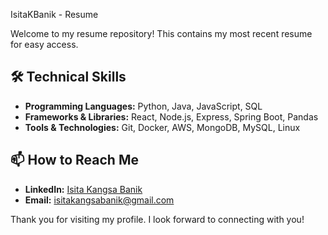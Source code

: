 IsitaKBanik - Resume

Welcome to my resume repository! This contains my most recent resume for easy access.

## 🛠️ Technical Skills
*   **Programming Languages:** Python, Java, JavaScript, SQL
*   **Frameworks & Libraries:** React, Node.js, Express, Spring Boot, Pandas
*   **Tools & Technologies:** Git, Docker, AWS, MongoDB, MySQL, Linux

## 📫 How to Reach Me
*   **LinkedIn:** [Isita Kangsa Banik](https://www.linkedin.com/in/isitakangsabanik/)
*   **Email:** isitakangsabanik@gmail.com


Thank you for visiting my profile. I look forward to connecting with you!
